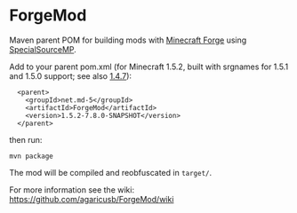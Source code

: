 ForgeMod
========

Maven parent POM for building mods with [Minecraft Forge](http://minecraftforge.net/) using [SpecialSourceMP](https://github.com/agaricusb/SpecialSourceMP).

Add to your parent pom.xml (for Minecraft 1.5.2, built with srgnames for 1.5.1 and 1.5.0 support; see also [1.4.7](https://github.com/agaricusb/ForgeMod/tree/MC147)):

      <parent>
        <groupId>net.md-5</groupId>
        <artifactId>ForgeMod</artifactId>
        <version>1.5.2-7.8.0-SNAPSHOT</version>
      </parent>

then run:

    mvn package

The mod will be compiled and reobfuscated in `target/`.

For more information see the wiki: https://github.com/agaricusb/ForgeMod/wiki

